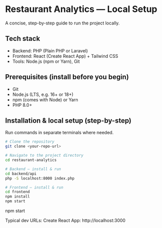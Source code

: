 # Restaurant Analytics — Local Setup

A concise, step-by-step guide to run the project locally.

## Tech stack
- Backend: PHP (Plain PHP or Laravel)
- Frontend: React (Create React App) + Tailwind CSS
- Tools: Node.js (npm or Yarn), Git

## Prerequisites (install before you begin)
- Git
- Node.js (LTS, e.g. 16+ or 18+)
- npm (comes with Node) or Yarn
- PHP 8.0+


## Installation & local setup (step-by-step)

Run commands in separate terminals where needed.

```bash
# Clone the repository
git clone <your-repo-url>

# Navigate to the project directory
cd restaurant-analytics

```

```bash
# Backend — install & run
cd backend/api
php -S localhost:8000 index.php

```

```bash
# Frontend — install & run
cd frontend
npm install
npm start

```

npm start

Typical dev URLs:
Create React App: http://localhost:3000
